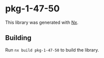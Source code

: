 # pkg-1-47-50

This library was generated with [Nx](https://nx.dev).

## Building

Run `nx build pkg-1-47-50` to build the library.
